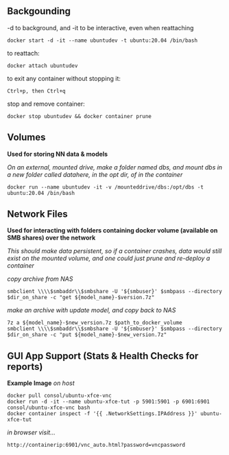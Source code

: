 
## Backgounding
-d to background, and -it to be interactive, even when reattaching
```
docker start -d -it --name ubuntudev -t ubuntu:20.04 /bin/bash 
```
to reattach:
```
docker attach ubuntudev
```
to exit any container without stopping it:
```
Ctrl+p, then Ctrl+q
```
stop and remove container:
```
docker stop ubuntudev && docker container prune
```


## Volumes

**Used for storing NN data & models**

*On an external, mounted drive, make a folder named dbs, 
and mount dbs in a new folder called datahere, in the opt dir, of in the container*
```
docker run --name ubuntudev -it -v /mounteddrive/dbs:/opt/dbs -t ubuntu:20.04 /bin/bash
```

## Network Files

**Used for interacting with folders containing docker volume (available on SMB shares) over the network**

*This should make data persistent, so if a container crashes, data would still exist on the mounted volume, and one could just prune and re-deploy a container*

*copy archive from NAS*
```
smbclient \\\\$smbaddr\\$smbshare -U '${smbuser}' $smbpass --directory $dir_on_share -c "get ${model_name}-$version.7z"
```

*make an archive with update model, and copy back to NAS*
```
7z a ${model_name}-$new_version.7z $path_to_docker_volume
smbclient \\\\$smbaddr\\$smbshare -U '${smbuser}' $smbpass --directory $dir_on_share -c "put ${model_name}-$new_version.7z"
```

## GUI App Support (Stats & Health Checks for reports)

**Example Image**
*on host*
```
docker pull consol/ubuntu-xfce-vnc
docker run -d -it --name ubuntu-xfce-tut -p 5901:5901 -p 6901:6901 consol/ubuntu-xfce-vnc bash
docker container inspect -f '{{ .NetworkSettings.IPAddress }}' ubuntu-xfce-tut
```
*in browser visit...*
```
http://containerip:6901/vnc_auto.html?password=vncpassword
```
